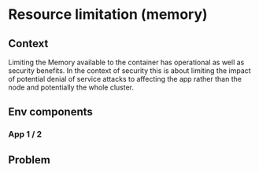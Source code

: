 # Resource limitation (memory)

## Context
Limiting the Memory available to the container has operational as well as security benefits. In the context of security this is about limiting the impact of potential denial of service attacks to affecting the app rather than the node and potentially the whole cluster.

## Env components
### App 1 / 2

## Problem
